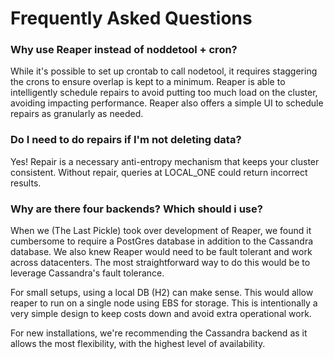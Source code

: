 # Frequently Asked Questions


### Why use Reaper instead of noddetool + cron?


While it's possible to set up crontab to call nodetool, it requires staggering the crons to ensure overlap is kept to a minimum.  Reaper is able to intelligently schedule repairs to avoid putting too much load on the cluster, avoiding impacting performance.  Reaper also offers a simple UI to schedule repairs as granularly as needed.


### Do I need to do repairs if I'm not deleting data?

Yes!  Repair is a necessary anti-entropy mechanism that keeps your cluster consistent.  Without repair, queries at LOCAL_ONE could return incorrect results.  


### Why are there four backends?  Which should i use?

When we (The Last Pickle) took over development of Reaper, we found it cumbersome to require a PostGres database in addition to the Cassandra database.  We also knew Reaper would need to be fault tolerant and work across datacenters.  The most straightforward way to do this would be to leverage Cassandra's fault tolerance.  

For small setups, using a local DB (H2) can make sense.  This would allow reaper to run on a single node using EBS for storage.  This is intentionally a very simple design to keep costs down and avoid extra operational work.

For new installations, we're recommending the Cassandra backend as it allows the most flexibility, with the highest level of availability.